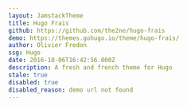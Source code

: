 ```yaml
---
layout: JamstackTheme
title: Hugo Frais
github: https://github.com/the2ne/hugo-frais
demo: https://themes.gohugo.io/theme/hugo-frais/
author: Olivier Fredon
ssg: Hugo
date: 2016-10-06T16:42:56.000Z
description: A fresh and french theme for Hugo
stale: true
disabled: true
disabled_reason: demo url not found
---
```


